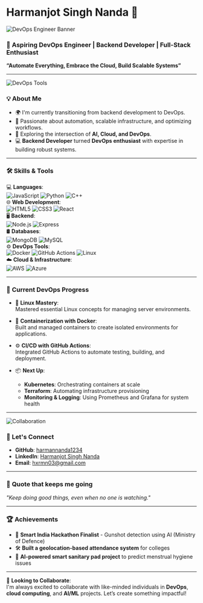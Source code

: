 # Harmanjot Singh Nanda 🚀

![DevOps Engineer Banner](https://user-images.githubusercontent.com/abc1234/devops-banner.png)

### 🌱 **Aspiring DevOps Engineer | Backend Developer | Full-Stack Enthusiast**  
**“Automate Everything, Embrace the Cloud, Build Scalable Systems”**

---

![DevOps Tools](https://user-images.githubusercontent.com/abc1234/devops-tools.png)

### 💡 **About Me**
- 🌍 I'm currently transitioning from backend development to DevOps.
- 🎯 Passionate about automation, scalable infrastructure, and optimizing workflows.
- 🤖 Exploring the intersection of **AI, Cloud, and DevOps**.
- 💻 **Backend Developer** turned **DevOps enthusiast** with expertise in building robust systems.
  
---

### 🛠️ **Skills & Tools**  
💻 **Languages**:  
![JavaScript](https://img.shields.io/badge/JavaScript-F7DF1E?style=flat-square&logo=javascript&logoColor=black) 
![Python](https://img.shields.io/badge/Python-3776AB?style=flat-square&logo=python&logoColor=white) 
![C++](https://img.shields.io/badge/C++-00599C?style=flat-square&logo=c%2B%2B&logoColor=white)  
🌐 **Web Development**:  
![HTML5](https://img.shields.io/badge/HTML5-E34F26?style=flat-square&logo=html5&logoColor=white) 
![CSS3](https://img.shields.io/badge/CSS3-1572B6?style=flat-square&logo=css3&logoColor=white) 
![React](https://img.shields.io/badge/React-61DAFB?style=flat-square&logo=react&logoColor=black)  
🖥️ **Backend**:  
![Node.js](https://img.shields.io/badge/Node.js-339933?style=flat-square&logo=nodedotjs&logoColor=white) 
![Express](https://img.shields.io/badge/Express-000000?style=flat-square&logo=express&logoColor=white)  
🛢️ **Databases**:  
![MongoDB](https://img.shields.io/badge/MongoDB-4EA94B?style=flat-square&logo=mongodb&logoColor=white) 
![MySQL](https://img.shields.io/badge/MySQL-4479A1?style=flat-square&logo=mysql&logoColor=white)  
⚙️ **DevOps Tools**:  
![Docker](https://img.shields.io/badge/Docker-2496ED?style=flat-square&logo=docker&logoColor=white) 
![GitHub Actions](https://img.shields.io/badge/GitHub_Actions-2088FF?style=flat-square&logo=github-actions&logoColor=white) 
![Linux](https://img.shields.io/badge/Linux-FCC624?style=flat-square&logo=linux&logoColor=black)  
☁️ **Cloud & Infrastructure**:  
![AWS](https://img.shields.io/badge/Amazon_AWS-232F3E?style=flat-square&logo=amazon-aws&logoColor=white) 
![Azure](https://img.shields.io/badge/Microsoft_Azure-0078D4?style=flat-square&logo=microsoft-azure&logoColor=white)

---

### 🚧 **Current DevOps Progress**
- 🐧 **Linux Mastery**:  
  Mastered essential Linux concepts for managing server environments.
  
- 🐳 **Containerization with Docker**:  
  Built and managed containers to create isolated environments for applications.

- ⚙️ **CI/CD with GitHub Actions**:  
  Integrated GitHub Actions to automate testing, building, and deployment.

- 📦 **Next Up**:  
  - **Kubernetes**: Orchestrating containers at scale  
  - **Terraform**: Automating infrastructure provisioning  
  - **Monitoring & Logging**: Using Prometheus and Grafana for system health

---

![Collaboration](https://user-images.githubusercontent.com/abc1234/collaboration.png)

### 🤝 **Let's Connect**
- **GitHub**: [harmannanda1234](https://github.com/harmannanda1234)
- **LinkedIn**: [Harmanjot Singh Nanda](https://www.linkedin.com/in/harmanjot-singh-nanda-2b2138256/)
- **Email**: hxrmn03@gmail.com

---

### 💬 **Quote that keeps me going**  
_"Keep doing good things, even when no one is watching."_

---

### 🏆 **Achievements**
- 🏅 **Smart India Hackathon Finalist** - Gunshot detection using AI (Ministry of Defence)
- 🛠️ **Built a geolocation-based attendance system** for colleges  
- 📱 **AI-powered smart sanitary pad project** to predict menstrual hygiene issues

---

👀 **Looking to Collaborate**:  
I'm always excited to collaborate with like-minded individuals in **DevOps**, **cloud computing**, and **AI/ML** projects. Let’s create something impactful!
